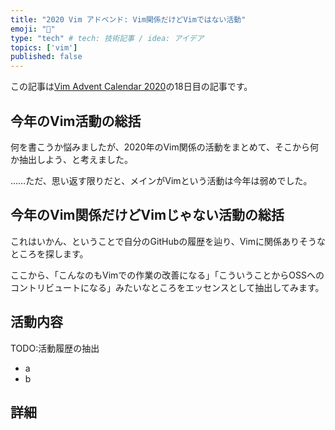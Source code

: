 ```yaml
---
title: "2020 Vim アドベンド: Vim関係だけどVimではない活動"
emoji: "🎅"
type: "tech" # tech: 技術記事 / idea: アイデア
topics: ['vim']
published: false
---
```

この記事は[Vim Advent Calendar 2020](https://qiita.com/advent-calendar/2020/vim)の18日目の記事です。

## 今年のVim活動の総括

何を書こうか悩みましたが、2020年のVim関係の活動をまとめて、そこから何か抽出しよう、と考えました。

……ただ、思い返す限りだと、メインがVimという活動は今年は弱めでした。

## 今年のVim関係だけどVimじゃない活動の総括

これはいかん、ということで自分のGitHubの履歴を辿り、Vimに関係ありそうなところを探します。

ここから、「こんなのもVimでの作業の改善になる」「こういうことからOSSへのコントリビュートになる」みたいなところをエッセンスとして抽出してみます。

## 活動内容

TODO:活動履歴の抽出

- a
- b

## 詳細
